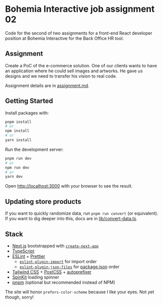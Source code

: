 # Bohemia Interactive job assignment 02

Code for the second of two assignments for a front-end React developer position at Bohemia Interactive for the Back Office HR tool.

## Assignment

Create a PoC of the e-commerce solution. One of our clients wants to have an application where he could sell images and artworks. He gave us designs and we need to transfer his vision to real code.

Assignment details are in [assignment.md](assignment.md).

## Getting Started

Install packages with:

```bash
pnpm install
# or
npm install
# or
yarn install
```

Run the development server:

```bash
pnpm run dev
# or
npm run dev
# or
yarn dev
```

Open [http://localhost:3000](http://localhost:3000) with your browser to see the result.

## Updating store products

If you want to quickly randomize data, run `pnpm run convert` (or equivalent). If you want to dig deeper into this, docs are in [lib/convert-data.ts](./lib/convert-data.ts).

## Stack

- [Next.js](https://nextjs.org/) bootstrapped with [`create-next-app`](https://github.com/vercel/next.js/tree/canary/packages/create-next-app)
- [TypeScript](https://www.typescriptlang.org/)
- [ESLint](https://eslint.org/) + [Prettier](https://prettier.io/)
  - [`eslint-plugin-import`](https://github.com/import-js/eslint-plugin-import) for import order
  - [`eslint-plugin-json-files`](https://github.com/kellyselden/eslint-plugin-json-files) for [package.json](package.json) order
- [Tailwind CSS](https://tailwindcss.com/) + [PostCSS](https://postcss.org/) + [autoprefixer](https://github.com/postcss/autoprefixer)
- [SpinKit](https://github.com/tobiasahlin/SpinKit) loading spinner
- [pnpm](https://pnpm.io/) (optional but recommended instead of NPM)

The site will honor `prefers-color-scheme` because I like your eyes. Not yet though, sorry!
